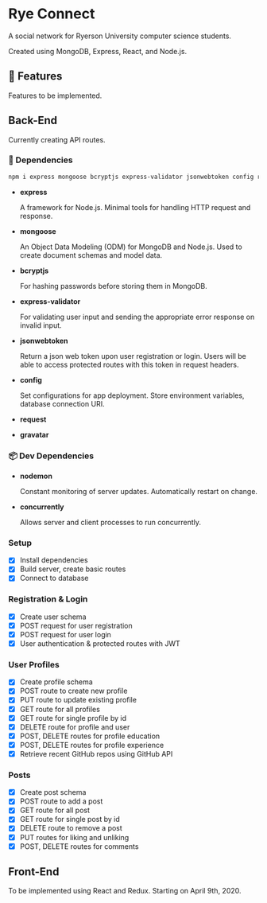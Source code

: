 # Rye Connect

A social network for Ryerson University computer science students.

Created using MongoDB, Express, React, and Node.js.

## 🧰 Features

Features to be implemented.

## Back-End

Currently creating API routes.

### 🔧 Dependencies

```bash
npm i express mongoose bcryptjs express-validator jsonwebtoken config request gravatar
```

- **express**

  A framework for Node.js. Minimal tools for handling HTTP request and response.

- **mongoose**

  An Object Data Modeling (ODM) for MongoDB and Node.js. Used to create document schemas and model data.

- **bcryptjs**

  For hashing passwords before storing them in MongoDB.

- **express-validator**

  For validating user input and sending the appropriate error response on invalid input.

- **jsonwebtoken**

  Return a json web token upon user registration or login. Users will be able to access protected routes with this token in request headers.

- **config**

  Set configurations for app deployment. Store environment variables, database connection URI.

- **request**
- **gravatar**

### 📦 Dev Dependencies

- **nodemon**

  Constant monitoring of server updates. Automatically restart on change.

- **concurrently**

  Allows server and client processes to run concurrently.

### Setup

- [x] Install dependencies
- [x] Build server, create basic routes
- [x] Connect to database

### Registration & Login

- [x] Create user schema
- [x] POST request for user registration
- [x] POST request for user login
- [x] User authentication & protected routes with JWT

### User Profiles

- [x] Create profile schema
- [x] POST route to create new profile
- [x] PUT route to update existing profile
- [x] GET route for all profiles
- [x] GET route for single profile by id
- [x] DELETE route for profile and user
- [x] POST, DELETE routes for profile education
- [x] POST, DELETE routes for profile experience
- [x] Retrieve recent GitHub repos using GitHub API

### Posts

- [x] Create post schema
- [x] POST route to add a post
- [x] GET route for all post
- [x] GET route for single post by id
- [x] DELETE route to remove a post
- [x] PUT routes for liking and unliking
- [x] POST, DELETE routes for comments

## Front-End

To be implemented using React and Redux.
Starting on April 9th, 2020.
